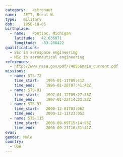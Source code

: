 ```yaml
---
category:	astronaut
name:	JETT, Brent W.
type:	military
dob:	1958-10-05
birthplace:
  - name:	Pontiac, Michigan
    latitude:	42.636871
    longitude:	-83.288422
qualifications:
  - BSc in aerospace engineering
  - MSc in aeronautical engineering
references:
  - http://www.nasa.gov/pdf/740566main_current.pdf
missions:
  - name: STS-72
    time_start:   1996-01-11T09:41Z
    time_end:     1996-01-20T07:41:42Z
  - name: STS-81
    time_start:   1997-01-12T09:27:23Z
    time_end:     1997-01-22T14:23:52Z
  - name: STS-97
    time_start:   2000-12-01T03:06Z
    time_end:     2000-12-11T23:05Z
  - name: STS-115
    time_start:   2006-09-09T15:14:55Z
    time_end:     2006-09-21T10:21:31Z
evas:
gender:	Male
country:
  - USA
---
```

